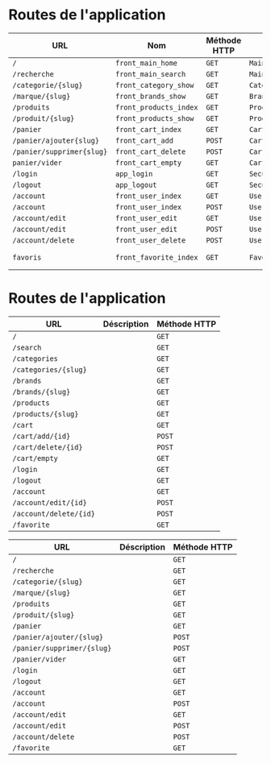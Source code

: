 # Routes de l'application

| URL                       | Nom                    | Méthode HTTP | Contrôleur           | Méthode  | Titre HTML |
| ------------------------- | ---------------------- | ------------ | -------------------- | -------- | ---------- |
| `/`                       | `front_main_home`      | `GET`        | `MainController`     | `home`   |            |
| `/recherche`              | `front_main_search`    | `GET`        | `MainController`     | `search` |            |
| `/categorie/{slug}`       | `front_category_show` | `GET`        | `CategoryController` | `show`   |            |
| `/marque/{slug}`          | `front_brands_show`    | `GET`        | `BrandController`    | `show`   |            |
| `/produits`               | `front_products_index` | `GET`        | `ProductController`  | `index`  |            |
| `/produit/{slug}`         | `front_products_show`  | `GET`        | `ProductController`  | `show`   |            |
| `/panier`                 | `front_cart_index`     | `GET`        | `CartController`     | `index`  |            |
| `/panier/ajouter{slug}`   | `front_cart_add`       | `POST`       | `CartController`     | `add`    |            |
| `/panier/supprimer{slug}` | `front_cart_delete`    | `POST`       | `CartController`     | `delete` |            |
| `panier/vider`            | `front_cart_empty`     | `GET`        | `CartController`     | `empty`  |            |
| `/login`                  | `app_login`            | `GET`        | `SecurityController` | `login`  |            |
| `/logout`                 | `app_logout`           | `GET`        | `SecurityController` | `logout` |            |
| `/account`                | `front_user_index`     | `GET`        | `UserController`     | `index`  |            |
| `/account`                | `front_user_index`     | `POST`       | `UserController`     | `index`  |            |
| `/account/edit`           | `front_user_edit`      | `GET`        | `UserController`     | `edit`   |            |
| `/account/edit`           | `front_user_edit`      | `POST`       | `UserController`     | `edit`   |            |
| `/account/delete`         | `front_user_delete`    | `POST`       | `UserController`     | `delete` |            |
| `favoris`                 | `front_favorite_index` | `GET`        | `FavoriteController` | `index`  | Mes favoris|           |





# Routes de l'application

| URL                    | Déscription | Méthode HTTP |
| ---------------------- | ----------- | ------------ |
| `/`                    |             | `GET`        |
| `/search`              |             | `GET`        |
| `/categories`          |             | `GET`        |
| `/categories/{slug}`   |             | `GET`        |
| `/brands`              |             | `GET`        |
| `/brands/{slug}`       |             | `GET`        |
| `/products`            |             | `GET`        |
| `/products/{slug}`     |             | `GET`        |
| `/cart`                |             | `GET`        |
| `/cart/add/{id}`       |             | `POST`       |
| `/cart/delete/{id}`    |             | `POST`       |
| `/cart/empty`          |             | `GET`        |
| `/login`               |             | `GET`        |
| `/logout`              |             | `GET`        |
| `/account`             |             | `GET`        |
| `/account/edit/{id}`   |             | `POST`       |
| `/account/delete/{id}` |             | `POST`       |
| `/favorite`             |             | `GET`        |

| URL                        | Déscription | Méthode HTTP |
| -------------------------- | ----------- | ------------ |
| `/`                        |             | `GET`        |
| `/recherche`               |             | `GET`        |
| `/categorie/{slug}`        |             | `GET`        |
| `/marque/{slug}`           |             | `GET`        |
| `/produits`                |             | `GET`        |
| `/produit/{slug}`          |             | `GET`        |
| `/panier`                  |             | `GET`        |
| `/panier/ajouter/{slug}`   |             | `POST`       |
| `/panier/supprimer/{slug}` |             | `POST`       |
| `/panier/vider`            |             | `GET`        |
| `/login`                   |             | `GET`        |
| `/logout`                  |             | `GET`        |
| `/account`                 |             | `GET`        |
| `/account`                 |             | `POST`       |
| `/account/edit`            |             | `GET`        |
| `/account/edit`            |             | `POST`       |
| `/account/delete`          |             | `POST`       |
| `/favorite`                |             | `GET`        | 

